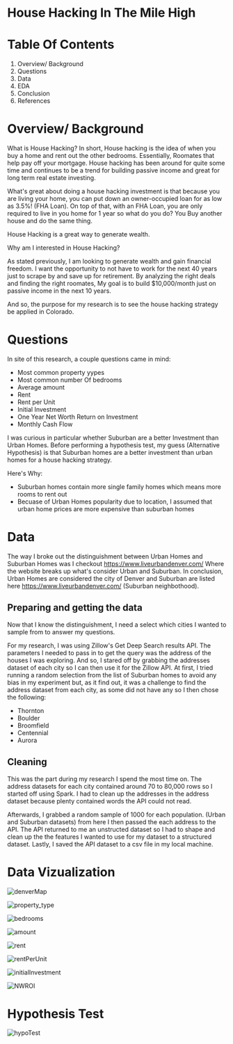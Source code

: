 # House Hacking In The Mile High


# Table Of Contents
1. Overview/ Background
2. Questions
3. Data
4. EDA
5. Conclusion
6. References



# Overview/ Background
What is House Hacking? In short, House hacking is the idea of when you buy a home and
rent out the other bedrooms. Essentially, Roomates that help pay off your mortgage.
House hacking has been around for quite some time and continues to be a trend for
building passive income and great for long term real estate investing.

What's great about doing a house hacking investment is that because you are living
your home, you can put down an owner-occupied loan for as low as 3.5%! (FHA Loan).
On top of that, with an FHA Loan, you are only required to live in you home for 1 year
so what do you do? You Buy another house and do the same thing.

House Hacking is a great way to generate wealth.

Why am I interested in House Hacking?

As stated previously, I am looking to generate wealth and gain financial freedom.
I want the opportunity to not have to work for the next 40 years just to scrape 
by and save up for retirement. By analyzing the right deals and finding the
right roomates, My goal is to build $10,000/month just on passive income in
the next 10 years.

And so, the purpose for my research is to see the house hacking strategy be applied in
Colorado.

# Questions
In site of this research, a couple questions came in mind:


* Most common property yypes
* Most common number Of bedrooms
* Average amount
* Rent 
* Rent per Unit
* Initial Investment
* One Year Net Worth Return on Investment
* Monthly Cash Flow

I was curious in particular whether Suburban are a better Investment than Urban Homes.
Before performing a hypothesis test, my guess (Alternative Hypothesis) is that Suburban
homes are a better investment than urban homes for a house hacking strategy.

Here's Why:

* Suburban homes contain more single family homes which means more rooms to rent out
* Becuase of Urban Homes popularity due to location, I assumed that urban home prices
are more expensive than suburban homes

# Data
The way I broke out the distinguishment between Urban Homes and Suburban Homes was I checkout 
https://www.liveurbandenver.com/ Where the website breaks up what's consider
Urban and Suburban. In conclusion, Urban Homes are considered the city of Denver and
Suburban are listed here https://www.liveurbandenver.com/ (Suburban neighbothood).

## Preparing and getting the data
Now that I know the distinguishment, I need a select which cities I wanted to sample from
to answer my questions. 

For my research, I was using Zillow's Get Deep Search results API. The parameters I
needed to pass in to get the query was the address of the houses I was exploring. And
so, I stared off by grabbing the addresses dataset of each city so I can then use it
for the Zillow API. At first, I tried running a random selection from the list of
Suburban homes to avoid any bias in my experiment but, as it find out, it was a
challenge to find the address dataset from each city, as some did not have any so I
then chose the following:

* Thornton
* Boulder
* Broomfield
* Centennial
* Aurora



## Cleaning
This was the part during my research I spend the most time on.
The address datasets for each city contained around 70 to 80,000 rows so I started off
using Spark. I had to clean up the addresses in the address dataset because plenty
contained words the API could not read.

Afterwards, I grabbed a random sample of 1000 for each population.
(Urban and Suburban datasets) from here I then passed the each address to the API.
The API returned to me an unstructed dataset so I had to shape and clean up the
the features I wanted to use for my dataset to a structured dataset. Lastly,
I saved the API dataset to a csv file in my local machine.

# Data Vizualization

![denverMap](/Users/isaacramirez/code/dsi/capstone-I/img/denver_map.png)


![property_type](/Users/isaacramirez/code/dsi/capstone-I/img/usecode_urban_suburban.png)

![bedrooms](/Users/isaacramirez/code/dsi/capstone-I/img/bedrooms_urban_suburban.png)

![amount](/Users/isaacramirez/code/dsi/capstone-I/img/amount_hist_urban_suburb.png)

![rent](/Users/isaacramirez/code/dsi/capstone-I/img/rent_hist_urban_suburb.png)

![rentPerUnit](/Users/isaacramirez/code/dsi/capstone-I/img/rentPerUnit_hist_urban_suburb.png)

![initialInvestment](/Users/isaacramirez/code/dsi/capstone-I/img/initialInvestment_hist_urban_suburb.png)

![NWROI](/Users/isaacramirez/code/dsi/capstone-I/img/monthlyCashFlow_hist_urban_suburb.png)

# Hypothesis Test

![hypoTest](/Users/isaacramirez/code/dsi/capstone-I/img/ztest_urban_suburban_cdf.png)

